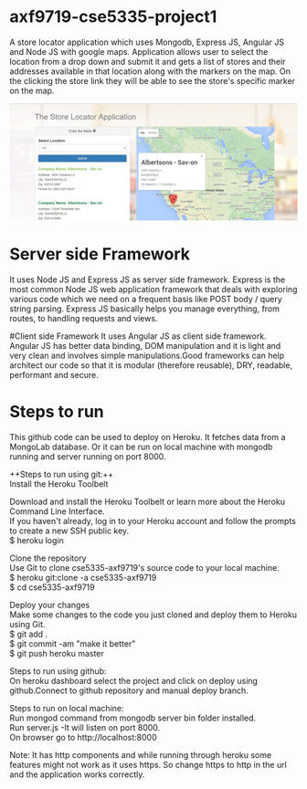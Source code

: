 # axf9719-cse5335-project1
A store locator application which uses Mongodb, Express JS, Angular JS and Node JS  with google maps. Application allows user to 
select the location from a drop down and submit it and gets a list of stores and their addresses available in that location along with the markers on the map.
On the clicking the store link they will be able to see the store's specific marker on the map.

![appimage](https://raw.githubusercontent.com/anjumfatima26/axf9719-cse5335-project1/master/resources/app_image.jpg)

# Server side Framework
It uses Node JS and Express JS as server side framework. Express is the most common Node JS web application framework that deals with exploring various code  which we need on a frequent basis like POST body / query string parsing. Express JS basically helps you manage everything, from routes, to handling requests and views.

#Client side Framework
It uses Angular JS as client side framework. Angular JS has better data binding, DOM manipulation and it is light and very clean and involves simple manipulations.Good frameworks can help architect our code so that it is modular (therefore reusable), DRY, readable, performant and secure. 

# Steps to run
This github code can be used to deploy on Heroku. It fetches data from a MongoLab database. Or it can be run on local machine with mongodb running and server running on port 8000.

++Steps to run using git:++  
Install the Heroku Toolbelt  

Download and install the Heroku Toolbelt or learn more about the Heroku Command Line Interface.  
If you haven't already, log in to your Heroku account and follow the prompts to create a new SSH public key.  
$ heroku login  

Clone the repository  
Use Git to clone cse5335-axf9719's source code to your local machine.  
$ heroku git:clone -a cse5335-axf9719  
$ cd cse5335-axf9719  

Deploy your changes  
Make some changes to the code you just cloned and deploy them to Heroku using Git.  
$ git add .  
$ git commit -am "make it better"  
$ git push heroku master  


Steps to run using github:  
On heroku dashboard select the project and click on deploy using github.Connect to github repository and manual deploy branch.  

Steps to run on local machine:  
Run mongod command from mongodb server bin folder installed.  
Run server.js -It will listen on port 8000.  
On browser go to http://localhost:8000  

Note: It has http components and while running through heroku some features might not work as it uses https. So change https to http in the url and the application works correctly.  


